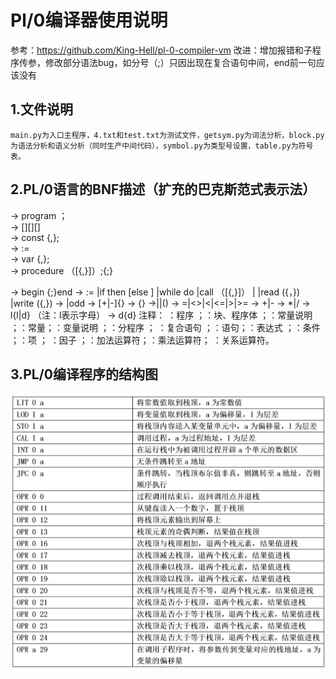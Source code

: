 # Pl/0编译器使用说明

参考：https://github.com/King-Hell/pl-0-compiler-vm
改进：增加报错和子程序传参，修改部分语法bug，如分号（;）只因出现在复合语句中间，end前一句应该没有

## 1.文件说明
	main.py为入口主程序，4.txt和test.txt为测试文件，getsym.py为词法分析，block.py为语法分析和语义分析（同时生产中间代码），symbol.py为类型号设置，table.py为符号表。

## 2.PL/0语言的BNF描述（扩充的巴克斯范式表示法）
<prog> → program <id>；<block>  
<block> → [<condecl>][<vardecl>][<proc>]<body>  
<condecl> → const <const>{,<const>};  
<const> → <id>:=<integer>  
<vardecl> → var <id>{,<id>};  
<proc> → procedure <id>（[<id>{,<id>}]）;<block>{;<proc>}  
<body> → begin <statement>{;<statement>}end  
<statement> → <id> := <exp>                 
|if <lexp> then <statement>[else <statement>]  
               |while <lexp> do <statement>  
               |call <id>（[<exp>{,<exp>}]）  
               |<body>  
               |read (<id>{，<id>})  
               |write (<exp>{,<exp>})  
<lexp> → <exp> <lop> <exp>|odd <exp>  
<exp> → [+|-]<term>{<aop><term>}  
<term> → <factor>{<mop><factor>}  
<factor>→<id>|<integer>|(<exp>)  
<lop> → =|<>|<|<=|>|>=  
<aop> → +|-  
<mop> → *|/  
<id> → l{l|d}   （注：l表示字母）  
<integer> → d{d}  
注释：  
<prog>：程序 ；<block>：块、程序体 ；<condecl>：常量说明 ；<const>：常量；<vardecl>：变量说明 ；<proc>：分程序 ； <body>：复合语句 ；<statement>：语句；<exp>：表达式 ；<lexp>：条件 ；<term>：项 ； <factor>：因子 ；<aop>：加法运算符；<mop>：乘法运算符； <lop>：关系运算符。

## 3.PL/0编译程序的结构图
![image](https://github.com/Wlhang/pl-0-compiler/blob/master/picture/%E6%8C%87%E4%BB%A4%E5%8A%9F%E8%83%BD%E8%A1%A8.png)
